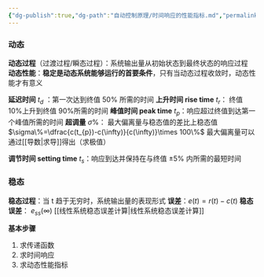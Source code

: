```yaml
---
{"dg-publish":true,"dg-path":"自动控制原理/时间响应的性能指标.md","permalink":"/自动控制原理/时间响应的性能指标/","dgPassFrontmatter":true,"noteIcon":"","created":"2024-04-16T13:01:27.406+08:00","updated":"2025-03-03T12:09:19.587+08:00"}
---
```



### 动态
**动态过程**（过渡过程/瞬态过程）：系统输出量从初始状态到最终状态的响应过程
**动态性能**：**稳定是动态系统能够运行的首要条件**，只有当动态过程收敛时，动态性能才有意义

**延迟时间**  $t_{d}$ ：第一次达到终值 $50\%$ 所需的时间
**上升时间 rise time**  $t_{r}$： 终值 10%上升到终值 90%所需的时间
**峰值时间 peak time**  $t_{p}$：响应超过终值到达第一个峰值所需的时间
**超调量** $\sigma\%$：   最大偏离量与稳态值的差比上稳态值
$\sigma\%=\dfrac{c(t_{p})-c(\infty)}{c(\infty)}\times 100\%$
最大偏离量可以通过[[导数\|求导]]得出（求极值）

**调节时间 setting time**  $t_{s}$：响应到达并保持在与终值 $\pm5\%$ 内所需的最短时间
### 稳态
**稳态过程**：当 t 趋于无穷时，系统输出量的表现形式
**误差**：$e(t)=r(t)-c(t)$
**稳态误差**：   $e_{ss}(\infty)$  [[线性系统稳态误差计算\|线性系统稳态误差计算]]


**基本步骤**
1. 求传递函数
2. 求时间响应
3. 求动态性能指标 

